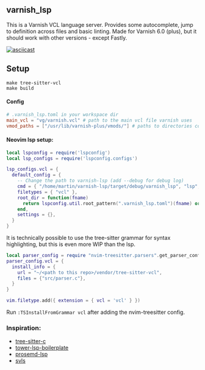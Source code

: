 ## varnish_lsp

This is a Varnish VCL language server. Provides some autocomplete, jump to definition across files and basic linting. Made for Varnish 6.0 (plus), but it should work with other versions - except Fastly.

[![asciicast](https://asciinema.org/a/575554.svg)](https://asciinema.org/a/575554)

## Setup
```
make tree-sitter-vcl
make build
```

#### Config

```toml
# .varnish_lsp.toml in your workspace dir
main_vcl = "vg/varnish.vcl" # path to the main vcl file varnish uses
vmod_paths = ["/usr/lib/varnish-plus/vmods/"] # paths to directories containing your vmods (.so binaries)
```

#### Neovim lsp setup:

```lua
local lspconfig = require('lspconfig')
local lsp_configs = require('lspconfig.configs')

lsp_configs.vcl = {
  default_config = {
    -- Change the path to varnish-lsp (add --debug for debug log)
    cmd = { "/home/martin/varnish-lsp/target/debug/varnish_lsp", "lsp", "--stdio" },
    filetypes = { "vcl" },
    root_dir = function(fname)
      return lspconfig.util.root_pattern(".varnish_lsp.toml")(fname) or lspconfig.util.find_git_ancestor(fname) or vim.fn.getcwd()
    end,
    settings = {},
  }
}
```

It is technically possible to use the tree-sitter grammar for syntax highlighting, but this is even more WIP than the lsp.
```lua
local parser_config = require "nvim-treesitter.parsers".get_parser_configs()
parser_config.vcl = {
  install_info = {
    url = "~/<path to this repo>/vendor/tree-sitter-vcl",
    files = {"src/parser.c"},
  }
}

vim.filetype.add({ extension = { vcl = 'vcl' } })
```

Run `:TSInstallFromGrammar vcl` after adding the nvim-treesitter config.

### Inspiration:

- [tree-sitter-c](https://github.com/tree-sitter/tree-sitter-c/blob/master/grammar.js)
- [tower-lsp-boilerplate](https://github.com/IWANABETHATGUY/tower-lsp-boilerplate)
- [prosemd-lsp](https://github.com/kitten/prosemd-lsp)
- [svls](https://github.com/dalance/svls)
